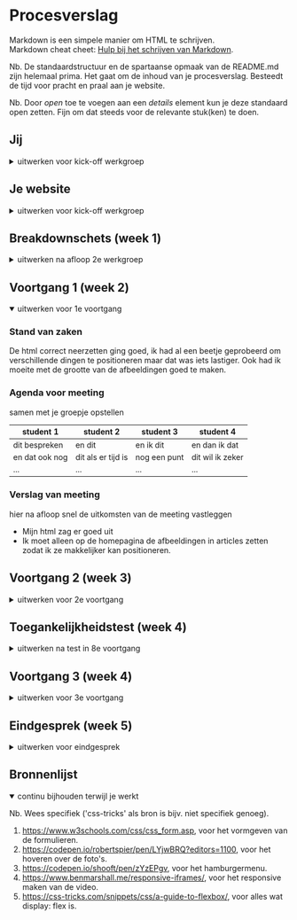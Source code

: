 # Procesverslag
Markdown is een simpele manier om HTML te schrijven.  
Markdown cheat cheet: [Hulp bij het schrijven van Markdown](https://github.com/adam-p/markdown-here/wiki/Markdown-Cheatsheet).

Nb. De standaardstructuur en de spartaanse opmaak van de README.md zijn helemaal prima. Het gaat om de inhoud van je procesverslag. Besteedt de tijd voor pracht en praal aan je website.

Nb. Door *open* toe te voegen aan een *details* element kun je deze standaard open zetten. Fijn om dat steeds voor de relevante stuk(ken) te doen.





## Jij

<details>
<summary>uitwerken voor kick-off werkgroep</summary>

### Auteur:
Mila Smit

#### Je startniveau:
blauw

#### Je focus:
responsive
 
</details>





## Je website

<details>
<summary>uitwerken voor kick-off werkgroep</summary>

### Je opdracht:
Pleasing.com

#### Screenshot(s) van de eerste pagina (small screen): 
Hoofdpagina  
<img src="./images/hoofdpaginapleasing.jpg" width="375px" alt="omschrijving van de pagina">

#### Screenshot(s) van de tweede pagina (small screen):
Detailpagina van The Pleasing Pen 
<img src="./images/detailpagina-pleasingpen.jpg" width="375px" alt="omschrijving van de pagina">
 
</details>



## Breakdownschets (week 1)

<details>
<summary>uitwerken na afloop 2e werkgroep</summary>

### de hele pagina: 
<img src="images/breakdownschetshoofdpagina.png" width="375px" alt="breakdown van de hoofdpagina">

### de tweede pagina: 
<img src="images/breakdownschetspleasingpen.png" width="375px" alt="breakdown van de detailpagina">

### een dynamisch deel: 
<img src="images/menubreakdown.png" width="375px" alt="breakdown van een dynamisch deel">

</details>





## Voortgang 1 (week 2)

<details open>
<summary>uitwerken voor 1e voortgang</summary>

### Stand van zaken
De html correct neerzetten ging goed, ik had al een beetje geprobeerd om verschillende dingen te positioneren maar dat was iets lastiger. Ook had ik moeite met de grootte van de afbeeldingen goed te maken. 

### Agenda voor meeting
samen met je groepje opstellen

| student 1      | student 2          | student 3    | student 4        |
| ---            | ---                | ---          | ---              |
| dit bespreken  | en dit             | en ik dit    | en dan ik dat    |
| en dat ook nog | dit als er tijd is | nog een punt | dit wil ik zeker |
| ...            | ...                | ...          | ...              |


### Verslag van meeting
hier na afloop snel de uitkomsten van de meeting vastleggen

- Mijn html zag er goed uit
- Ik moet alleen op de homepagina de afbeeldingen in articles zetten zodat ik ze makkelijker kan positioneren.



</details>





## Voortgang 2 (week 3)

<details>
<summary>uitwerken voor 2e voortgang</summary>

### Stand van zaken
De foto's in een grid zetten was vrij makkelijk, en het ging ook goed om een hamburgermenu te maken. Ik heb daarvoor de opdracht gevolgd die op dlo staat. Ik heb wel een beetje moeite met de groottes van de afbeeldingen, want iconen wil ik kleiner hebben dan andere afbeeldingen. Het is ook nogal lastig om de afbeeldingen te veranderen als er gehoverd wordt.

<img src="images/hoverenoverhomepagina.jpg" width="375px" alt="de homepagina als je er overheen hovert">


### Agenda voor meeting
samen met je groepje opstellen

| Mila           | student 2          | student 3    | student 4        |
| ---            | ---                | ---          | ---              |
| Ik heb mijn section een grid gegevenmaar dan ziet dat er ook zo uit op mijn tweede pagina  |
| | ...                | ...          | ...              |
|<img src="images/fotovan2epagina.jpg" width="375px" alt="de tweede pagina door het grid op de homepagina">
|Moet ik van de buttons een linkje maken of niet?
|Alles hovered in een keer, hoe verander ik dat?
<img src="images/codehoveren.jpg" width="375px" alt="de code waardoor alles in een keer hovert">

### Verslag van meeting
hier na afloop snel de uitkomsten van de meeting vastleggen

- de sections kan ik een class geven zodat ik ze apart kan stylen
- ik had gebruik gemaakt van divs om classes te geven aan de normale state en de hover state op de homepagina, maar ik kan daar beter ul gebruiken.
- de header zou ik ook in een ul kunnen zetten, dat ziet er netter uit. 
- Rowin heeft mij geholpen om de articles niet allemaal tegelijk te veranderen. Nu verandert alleen het stukje waar je overheen hovert
<img src="images/codemetdivs.jpg" width="375px" alt="divs in plaats van ul">
</details>





## Toegankelijkheidstest (week 4)

<details>
<summary>uitwerken na test in 8e voortgang</summary>

### Bevindingen
Lijst met je bevindingen die in de test naar voren kwamen:

VoiceOver:
- De VoiceOver las de website goed door, ook in de goede volgorde. Alleen de ingeklapte stukjes tekst niet (wat logisch is denk ik, want dan moet je erop klikken)

Toetsenbord:
- De navigatie kan niet geopend worden met het toetsenbord
- Als de navigatie wel geopend wordt, dan werkt de focus state wel voor de linkjes, maar het valt niet heel erg op.
- Als je hovert over de plaatjes zie je wel de focus state
- De navigatie in de footer wordt overgeslagen

Brillen:
- Met de bril 'Diabetic Eye Disease' kun je de website wel goed lezen, maar met de bril 'Blur/Glare' was de normale tekst te klein, en je kon de witte tekst op de grijze achtergrond niet goed lezen.

### Navigatie openen met toetsenbord
Als je met de tab door de website heen gaat, kun je niet op de menu knop drukken.

Ik denk dat het opgelost kan worden door een a te maken van de img, want het is nu alleen een img.
<img src="images/fotomenu_img.jpg" width="375px" alt="een foto van het menu element">

#### Focus state niet opvallend 
De focus state in de navigatie is nu niet heel opvallend.

Dit kan opgelost worden door het opvallender te maken met css.

<img src="images/fotofocusstate.jpg" width="375px" alt="de focus state in de navigatie">


#### Navigatie footer 
De navigatie in de footer wordt overgeslagen, en dat komt omdat het eigenlijk geen navigatie is, ik heb er gewoon een lijst van gemaakt, maar als ik er linkjes aan toevoeg, doet hij het waarschijnlijk wel.

<img src="images/fotonavigatiefooter.jpg" width="375px" alt="de code voor de navigatie in de footer">


#### Tekst niet goed leesbaar 
Met een van de brillen op, kon je de tekst op de site niet goed lezen, op een telefoon zou de tekst wel groot genoeg zijn waarschijnlijk, maar voor op een desktop moet het wel groter. Ook was het kleurcontrast niet groot genoeg tussen wit en lichtgrijs (logisch).

Dit kan opgelost worden door het lettertype groter te maken, en de kleuren aan te passen waardoor het wel leesbaar wordt.

</details>





## Voortgang 3 (week 4)

<details>
<summary>uitwerken voor 3e voortgang</summary>

### Stand van zaken
Ik had zelf best wel moeite om de hoverstate goed vorm te geven op de homepagina, dus ik heb aan Robert gevraagd of hij mij daarmee kon helpen, en toen is het gelukt. Ook had ik onder sommige afbeeldingen nog een kleine zwarte balk, die er niet moet zijn, en dat heb ik weggehaald.

<img src="images/fotocodezwartebalkjes.jpg" width="375px" alt="de code waardoor de zwarte balkjes verdwijnen">

Daarnaast heb ik op de pleasing pen pagina een afbeelding die bovenaan staat als het een klein scherm is, maar als het scherm groter wordt, komt hij links bij de andere afbeeldingen te staan, en ik wist niet hoe ik dat voor elkaar moest krijgen, dus ik heb hulp gevraagd aan Rowin, en nu heb ik de afbeelding er twee keer in staan, en op een klein scherm is de ene niet zichtbaar, en op een groot scherm is de ander niet zichtbaar. 

<img src="images/fotocodetweeafbeeldingen.jpg" width="375px" alt="de code voor de twee afbeeldingen">

Verder heb ik de laatste vormgevingsdingen gedaan aan de website, vooral op de pleasingpagina, zoals witte balkjes tussen de details plaatsen, en de verschillende states vormgeven. Daar moet ik wel nog wat extra aandacht aan besteden.


### Agenda voor meeting
samen met je groepje opstellen

| Mila             | student 2          | student 3    | student 4        |
| ---              | ---                | ---          | ---              |
| Ik heb eigenlijk | en dit             | en ik dit    | en dan ik dat    |
| geen vragen..    | dit als er tijd is | nog een punt | dit wil ik zeker |
|                  | ...                | ...          | ...              |


### Verslag van meeting
hier na afloop snel de uitkomsten van de meeting vastleggen

- De enigste article die raar doet, is die van de pleasing pen, dus Martijn heeft gezegd dat ik die apart kan aanroepen en daar gewoon een hoogte aan kan geven, dus dat heb ik gedaan.
- Verder zag alles er goed uit.

</details>





## Eindgesprek (week 5)

<details>
<summary>uitwerken voor eindgesprek</summary>

### Stand van zaken
Het lukte niet heel erg om de video goed te positioneren, ik had het op meerdere websites opgezocht. De laatste website die ik zag heeft me geholpen. Toen stond de video eindelijk goed, en toen kwam ik erachter dat als de muis op de video staat, je niet kunt scrollen. Dit heb ik ook op meerdere websites opgezocht, en niks had geholpen. Toen heb ik het aan mijn broer gevraagd en die zei dat ik 'pointer-events: none' moest gebruiken. 

Verder moest ik de site nog responsive maken, en dat ging eigenlijk heel makkelijk. Ik heb een aantal states nog wat duidelijker gemaakt, omdat uit de toegankelijksheidtest kwam dat sommigen nog niet duidelijk waren. Ook heb ik het lettertype vergroot bij een groter beeldscherm. Op de telefoon vind ik het namelijk wel goed leesbaar. Als laatste heb ik nog van het menu een button gemaakt, omdat hij anders wordt overgeslagen als je met het toetsenbord door de site heen gaat. 

### Screenshot(s)

hier screenshot(s) van je eindresultaat

klein scherm homepagina:

<img src="images/kleinschermhomepagina.png" width="375px" alt="de homepagina op een klein scherm">

klein scherm pleasing pen pagina:

<img src="images/kleinschermpleasingpen.png" width="375px" alt="de pleasing pen pagina op een klein scherm">

groot scherm homepagina:

<img src="images/grootschermhomepagina.png" width="375px" alt="de homepagina op een groot scherm">

groot scherm pleasing pen pagina:

<img src="images/grootschermpleasingpen.png" width="375px" alt="de pleasing pen pagina op een groot scherm">

</details>





## Bronnenlijst

<details open>
<summary>continu bijhouden terwijl je werkt</summary>

Nb. Wees specifiek ('css-tricks' als bron is bijv. niet specifiek genoeg).

1. https://www.w3schools.com/css/css_form.asp, voor het vormgeven van de formulieren.
2. https://codepen.io/robertspier/pen/LYjwBRQ?editors=1100, voor het hoveren over de foto's.
3. https://codepen.io/shooft/pen/zYzEPgv, voor het hamburgermenu.
4. https://www.benmarshall.me/responsive-iframes/, voor het responsive maken van de video.
5. https://css-tricks.com/snippets/css/a-guide-to-flexbox/, voor alles wat display: flex is.

</details>
